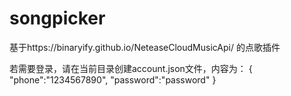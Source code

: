 # songpicker
基于https://binaryify.github.io/NeteaseCloudMusicApi/ 的点歌插件

若需要登录，请在当前目录创建account.json文件，内容为：
{
    "phone":"1234567890",
    "password":"password"
}